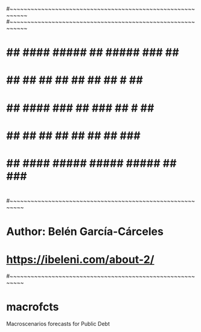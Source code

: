 #~~~~~~~~~~~~~~~~~~~~~~~~~~~~~~~~~~~~~~~~~~~~~~~~~~~~~~~~~~~
#~~~~~~~~~~~~~~~~~~~~~~~~~~~~~~~~~~~~~~~~~~~~~~~~~~~~~~~~~~~
#                                                          
#    ##   ####   #####   ##      #####    ###   ##   ##    
#    ##   ## ##  ##      ##      ##       ## #  ##   ##      
#    ##   ####   ###     ##      ###      ##  # ##   ##    
#    ##   ## ##  ##      ##      ##       ##   ###   ##    
#    ##   ####   #####   #####   #####    ##   ###   ##    
#                                                          
#~~~~~~~~~~~~~~~~~~~~~~~~~~~~~~~~~~~~~~~~~~~~~~~~~~~~~~~~~~
# Author: Belén García-Cárceles                            
# https://ibeleni.com/about-2/                                     
#~~~~~~~~~~~~~~~~~~~~~~~~~~~~~~~~~~~~~~~~~~~~~~~~~~~~~~~~~~

# macrofcts
Macroscenarios forecasts for Public Debt


